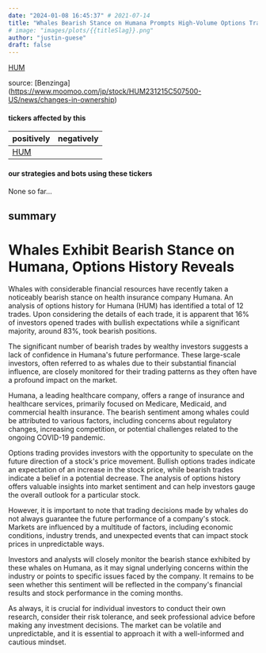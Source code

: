 ```yaml
---
date: "2024-01-08 16:45:37" # 2021-07-14
title: "Whales Bearish Stance on Humana Prompts High-Volume Options Trading: A Deep Dive into Investor Sentiment"
# image: "images/plots/{{titleSlag}}.png"
author: "justin-guese"
draft: false
---
```

<a href='https://finance.yahoo.com/quote/HUM' target='_blank'>HUM</a> 

source: [Benzinga](<a href='https://www.moomoo.com/jp/stock/HUM231215C507500-US/news/changes-in-ownership' target='_blank'>https://www.moomoo.com/jp/stock/HUM231215C507500-US/news/changes-in-ownership</a>)

#### tickers affected by this

| positively | negatively |
|------------|------------
| <a href='https://finance.yahoo.com/quote/HUM' target='_blank'>HUM</a> |  |

#### our strategies and bots using these tickers

None so far...

## summary

# Whales Exhibit Bearish Stance on Humana, Options History Reveals

Whales with considerable financial resources have recently taken a noticeably bearish stance on health insurance company Humana. An analysis of options history for Humana (HUM) has identified a total of 12 trades. Upon considering the details of each trade, it is apparent that 16% of investors opened trades with bullish expectations while a significant majority, around 83%, took bearish positions.

The significant number of bearish trades by wealthy investors suggests a lack of confidence in Humana's future performance. These large-scale investors, often referred to as whales due to their substantial financial influence, are closely monitored for their trading patterns as they often have a profound impact on the market.

Humana, a leading healthcare company, offers a range of insurance and healthcare services, primarily focused on Medicare, Medicaid, and commercial health insurance. The bearish sentiment among whales could be attributed to various factors, including concerns about regulatory changes, increasing competition, or potential challenges related to the ongoing COVID-19 pandemic.

Options trading provides investors with the opportunity to speculate on the future direction of a stock's price movement. Bullish options trades indicate an expectation of an increase in the stock price, while bearish trades indicate a belief in a potential decrease. The analysis of options history offers valuable insights into market sentiment and can help investors gauge the overall outlook for a particular stock.

However, it is important to note that trading decisions made by whales do not always guarantee the future performance of a company's stock. Markets are influenced by a multitude of factors, including economic conditions, industry trends, and unexpected events that can impact stock prices in unpredictable ways.

Investors and analysts will closely monitor the bearish stance exhibited by these whales on Humana, as it may signal underlying concerns within the industry or points to specific issues faced by the company. It remains to be seen whether this sentiment will be reflected in the company's financial results and stock performance in the coming months.

As always, it is crucial for individual investors to conduct their own research, consider their risk tolerance, and seek professional advice before making any investment decisions. The market can be volatile and unpredictable, and it is essential to approach it with a well-informed and cautious mindset.